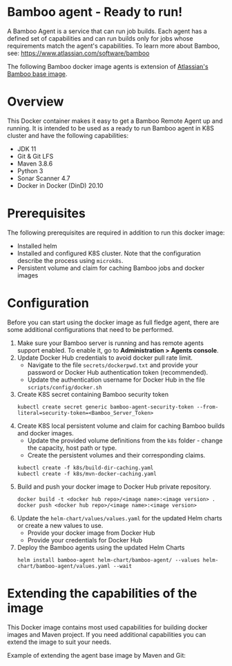 # Bamboo agent - Ready to run!

A Bamboo Agent is a service that can run job builds. Each agent has a defined set of capabilities and can run builds only for jobs whose requirements match the agent's capabilities.
To learn more about Bamboo, see: https://www.atlassian.com/software/bamboo

The following Bamboo docker image agents is extension of [Atlassian's Bamboo base image](https://bitbucket.org/atlassian-docker/docker-bamboo-agent-base/src/master/).

# Overview

This Docker container makes it easy to get a Bamboo Remote Agent up and running. It is intended to be used as a ready to run Bamboo agent in K8S cluster and have the following capabilities:

* JDK 11
* Git & Git LFS
* Maven 3.8.6
* Python 3
* Sonar Scanner 4.7
* Docker in Docker (DinD) 20.10

# Prerequisites

The following prerequisites are required in addition to run this docker image:
* Installed helm
* Installed and configured K8S cluster. Note that the configuration describe the process using ```microk8s```.
* Persistent volume and claim for caching Bamboo jobs and docker images

# Configuration

Before you can start using the docker image as full fledge agent, there are some additional configurations that need to be performed.

1. Make sure your Bamboo server is running and has remote agents support enabled. To enable it, go to **Administration > Agents console**.
2. Update Docker Hub credentials to avoid docker pull rate limit.
   * Navigate to the file ```secrets/dockerpwd.txt``` and provide your password or Docker Hub authentication token (recommended).
   * Update the authentication username for Docker Hub in the file ```scripts/config/docker.sh```
3. Create K8S secret containing Bamboo security token
    ```shell
    kubectl create secret generic bamboo-agent-security-token --from-literal=security-token=<Bamboo_Server_Token>
    ```
4. Create K8S local persistent volume and claim for caching Bamboo builds and docker images.
   * Update the provided volume definitions from the ```k8s``` folder - change the capacity, host path or type.
   * Create the persistent volumes and their corresponding claims.
   ```shell
   kubectl create -f k8s/build-dir-caching.yaml
   kubectl create -f k8s/mvn-docker-caching.yaml
   ```
5. Build and push your docker image to Docker Hub private repository.
    ```shell
    docker build -t <docker hub repo>/<image name>:<image version> .
    docker push <docker hub repo>/<image name>:<image version>
    ```
6. Update the ```helm-chart/values/values.yaml``` for the updated Helm charts or create a new values to use.
   * Provide your docker image from Docker Hub
   * Provide your credentials for Docker Hub
7. Deploy the Bamboo agents using the updated Helm Charts
    ```shell
    helm install bamboo-agent helm-chart/bamboo-agent/ --values helm-chart/bamboo-agent/values.yaml --wait
    ```

# Extending the capabilities of the image

This Docker image contains most used capabilities for building docker images and Maven project. If you need additional capabilities you can extend the image to suit your needs.

Example of extending the agent base image by Maven and Git:


